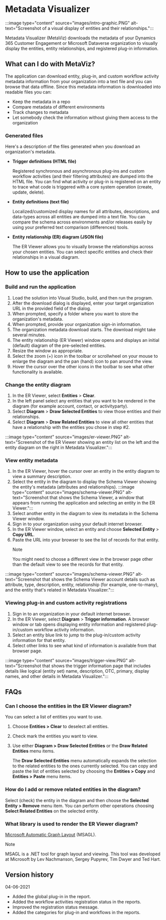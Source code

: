 # Metadata Visualizer

:::image type="content" source="images/intro-graphic.PNG" alt-text="Screenshot of a visual display of entities and their relationships.":::

Metadata Visualizer (MetaViz) downloads the metadata of your Dynamics 365 Customer Engagement or Microsoft Dataverse organization to visually display the entities, entity relationships, and registered plug-in information.

## What can I do with MetaViz?

The application can download entity, plug-in, and custom workflow activity metadata information from your organization into a text file and you can browse that data offline. Since this metadata information is downloaded into readable files you can:

- Keep the metadata in a repo
- Compare metadata of different environments
- Track changes to metadata
- Let somebody check the information without giving them access to the organization

### Generated files

Here's a description of the files generated when you download an organization's metadata.

- **Trigger definitions (HTML file)**

  Registered synchronous and asynchronous plug-ins and custom workflow activities (and their filtering attributes) are dumped into the HTML file. You can find what activity or plug-in is registered on an entity to trace what code is triggered with a core system operation (create, update, delete).

- **Entity definitions (text file)**

  Localized/customized display names for all attributes, descriptions, and data-types across all entities are dumped into a text file. You can compare the schema across environments and/or releases easily by using your preferred text comparison (differences) tools.

- **Entity relationship (ER) diagram (JSON file)**

  The ER Viewer allows you to visually browse the relationships across your chosen entities. You can select specific entities and check their relationships in a visual diagram.

## How to use the application

### Build and run the application

1. Load the solution into Visual Studio, build, and then run the program.
2. After the download dialog is displayed, enter your target organization URL in the provided field of the dialog.
3. When prompted, specify a folder where you want to store the organization's metadata.
4. When prompted, provide your organization sign-in information.
5. The organization metadata download starts. The download might take several minutes.
6. The entity relationship (ER Viewer) window opens and displays an initial (default) diagram of the pre-selected entities.
7. Resize the window as appropriate.
8. Select the zoom (+) icon in the toolbar or scrollwheel on your mouse to enlarge the diagram and the pan (hand) icon to pan around the view.
9. Hover the cursor over the other icons in the toolbar to see what other functionality is available.

### Change the entity diagram

1. In the ER Viewer, select **Entities** > **Clear**.
1. In the left panel select any entities that you want to be rendered in the diagram (for example account, contact, or activityparty).
1. Select **Diagram** > **Draw Selected Entities** to view those entities and their relationships.
1. Select **Diagram** > **Draw Related Entities** to view all other entities that have a relationship with the entities you chose in step #2.

:::image type="content" source="images/er-viewer.PNG" alt-text="Screenshot of the ER Viewer showing an entity list on the left and the entity diagram on the right in Metadata Visualizer.":::

### View entity metadata

1. In the ER Viewer, hover the cursor over an entity in the entity diagram to view a summary description.
1. Select the entity in the diagram to display the Schema Viewer showing the entity's metadata (attributes and relationships).
   :::image type="content" source="images/schema-viewer.PNG" alt-text="Screenshot that shows the Schema Viewer, a window that appears from running the application and selecting an entity in the ER Viewer.":::
1. Select another entity in the diagram to view its metadata in the Schema Viewer window.
1. Sign in to your organization using your default internet browser.
1. In the ER Viewer window, select an entity and choose **Selected Entity** > **Copy URL**.
1. Paste the URL into your browser to see the list of records for that entity.
   > [!NOTE]
   > You might need to choose a different view in the browser page other than the default view to see the records for that entity.

:::image type="content" source="images/schema-viewer.PNG" alt-text="Screenshot that shows the Schema Viewer account details such as attribute, type, description, entity, relationship (for example, one-to-many), and the entity that's related in Metadata Visualizer.":::

### Viewing plug-in and custom activity registrations

1. Sign in to an organization in your default internet browser.
1. In the ER Viewer, select **Diagram** > **Trigger information**. A browser window or tab opens displaying entity information and registered plug-in/custom workflow activity information.
1. Select an entity blue link to jump to the plug-in/custom activity information for that entity.
1. Select other links to see what kind of information is available from that browser page.

:::image type="content" source="images/trigger-view.PNG" alt-text="Screenshot that shows the trigger information page that includes details like logical (entity set) name, description, OTC, primary, display names, and other details in Metadata Visualizer.":::

## FAQs

### Can I choose the entities in the ER Viewer diagram?

You can select a list of entities you want to use.

1. Choose **Entities > Clear** to deselect all entities.
1. Check mark the entities you want to view.
1. Use either **Diagram > Draw Selected Entities** or the **Draw Related Entities** menu items.

   The **Draw Selected Entities** menu automatically expands the selection to the related entities to the ones currently selected. You can copy and paste the list of entities selected by choosing the **Entities > Copy** and **Entities > Paste** menu items.

### How do I add or remove related entities in the diagram?

Select (check) the entity in the diagram and then choose the **Selected Entity > Remove** menu item. You can perform other operations choosing **Select Related Entities** on the selected entity.

### What library is used to render the ER Viewer diagram?

[Microsoft Automatic Graph Layout](https://www.microsoft.com/research/project/microsoft-automatic-graph-layout/) (MSAGL).

> [!NOTE]
> MSAGL is a .NET tool for graph layout and viewing. This tool was developed at Microsoft by Lev Nachmanson, Sergey Pupyrev, Tim Dwyer and Ted Hart.

## Version history

04-06-2021

- Added the global plug-in in the report.
- Added the workflow activities registration status in the reports.
- Improved the registration status message.
- Added the categories for plug-in and workflows in the reports.
